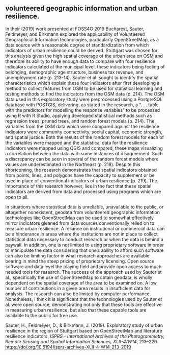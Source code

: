 ## volunteered geographic information and urban resilience. 
In their (2019) work presented at FOSS4G 2019 Bucharest, Sauter, Feldmeyer, and Birkmann explored the applicability of Volunteered Geographical Information technologies, particularly OpenStreetMap, as a data source with a reasonable degree of standardization from which indicators of urban resilience could be derived. Stuttgart was chosen for this analysis given the high spatial coverage of the urban area on OSM and therefore its ability to have enough data to compare with four resilience indicators calculated at the municipal level, these indicators being feeling of belonging, demographic age structure, business tax revenue, and unemployment rate (p. 213-14). Sauter et al. sought to identify the spatial characteristics which explain these four indicators after first developing a method to collect features from OSM to be used for statistical learning and testing methods to find the indicators from the OSM data (p. 214). The OSM data used in this exploratory study were preprocessed using a PostgreSQL database with POSTGIS, delivering, as stated in the research, a “. . . table with the predictors for modelling the response variables” to be processed using R with R Studio, applying developed statistical methods such as regression trees, pruned trees, and random forest models (p. 214). The variables from the OSM data which were compared against the resilience indicators were community connectivity, social capital, economic strength, and spatial justice. Both the results of the random forest models for each of the variables were mapped and the statistical data for the resilience indicators were mapped using QGIS and compared, these maps visualizing a correlation between the data with some instances of disagreement. Such a discrepancy can be seen in several of the random forest models where values are underestimated in the Northeast (p. 218). Despite this shortcoming, the research demonstrates that spatial indicators obtained from points, lines, and polygons have the capacity to supplement or be used in place of conventional indicators of urban resilience (p. 219). The importance of this research however, lies in the fact that these spatial indicators are derived from data and processed using programs which are open to all.  
  
 In situations where statistical data is unreliable, unavailable to the public, or altogether nonexistent, geodata from volunteered geographic information technologies like OpenStreetMap can be used to somewhat effectively mirror indicators gleaned from data sources conventionally relied on to measure urban resilience. A reliance on institutional or commercial data can be a hinderance in areas where the institutions are not in place to collect statistical data necessary to conduct research or when the data is behind a paywall. In addition, one is not limited to using proprietary software in order to manipulate the data considering that one’s ability to afford such software can also be limiting factor in what research approaches are available bearing in mind the steep pricing of proprietary licensing.
Open source software and data level the playing field and provide open access to much needed tools for research. The success of the approach used by Sauter et al., specifically the use of OpenStreetMap to obtain geodata, is wholly dependent on the spatial coverage of the area to be examined on. A low number of contributions in a given area results in insufficient data for analysis. The research can also be limited by computer performance. Nonetheless, I think it is significant that the technologies used by Sauter et al. were open source, demonstrating not only that these tools are effective in measuring urban resilience, but also that these capable tools are available to the public for free use. 

Sauter, H., Feldmeyer, D., & Birkmann, J. (2019). Exploratory study of urban resilience in the region of Stuttgart based on OpenStreetMap and literature resilience indicators. _ISPRS - International Archives of the Photogrammetry, Remote Sensing and Spatial Information Sciences, XLII-4/W14_, 213–220. https://doi.org/10.5194/isprs-archives-XLII-4-W14-213-2019
